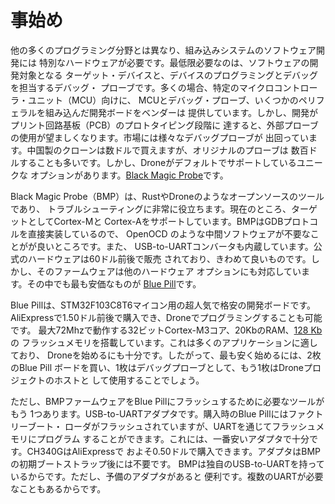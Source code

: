 # 事始め

他の多くのプログラミング分野とは異なり、組み込みシステムのソフトウェア開発には
特別なハードウェアが必要です。最低限必要なのは、ソフトウェアの開発対象となる
ターゲット・デバイスと、デバイスのプログラミングとデバッグを担当するデバッグ・
プローブです。多くの場合、特定のマイクロコントローラ・ユニット（MCU）向けに、
MCUとデバッグ・プローブ、いくつかのペリフェラルを組み込んだ開発ボードをベンダーは
提供しています。しかし、開発がプリント回路基板（PCB）のプロトタイピング段階に
達すると、外部プローブの使用が望ましくなります。市場には様々なデバッグプローブが
出回っています。中国製のクローンは数ドルで買えますが、オリジナルのプローブは
数百ドルすることも多いです。しかし、Droneがデフォルトでサポートしているユニークな
オプションがあります。[Black Magic Probe](http://black-magic.org/)です。

Black Magic Probe（BMP）は、RustやDroneのようなオープンソースのツールであり、
トラブルシューティングに非常に役立ちます。現在のところ、ターゲットとしてCortex-Mと
Cortex-Aをサポートしています。BMPはGDBプロトコルを直接実装しているので、
OpenOCD のような中間ソフトウェアが不要なことがが良いところです。また、
USB-to-UARTコンバータも内蔵しています。公式のハードウェアは60ドル前後で販売
されており、きわめて良いものです。しかし、そのファームウェアは他のハードウェア
オプションにも対応しています。その中でも最も安価なものが
[Blue Pill](https://web.archive.org/web/20190524151648/wiki.stm32duino.com/index.php?title=Blue_Pill)です。

Blue Pillは、STM32F103C8T6マイコン用の超人気で格安の開発ボードです。
AliExpressで1.50ドル前後で購入でき、Droneでプログラミングすることも可能です。
最大72Mhzで動作する32ビットCortex-M3コア、20KbのRAM、[128 Kb](https://web.archive.org/web/20190524151648/wiki.stm32duino.com/index.php?title=Blue_Pill#128_KB_flash_on_C8_version)の
フラッシュメモリを搭載しています。これは多くのアプリケーションに適しており、
Droneを始めるにも十分です。したがって、最も安く始めるには、2枚のBlue Pill
ボードを買い、1枚はデバッグプローブとして、もう1枚はDroneプロジェクトのホストと
して使用することでしょう。

ただし、BMPファームウェアをBlue Pillにフラッシュするために必要なツールがもう
1つあります。USB-to-UARTアダプタです。購入時のBlue Pillにはファクトリーブート・
ローダがフラッシュされていますが、UARTを通じてフラッシュメモリにプログラム
することができます。これには、一番安いアダプタで十分です。CH340GはAliExpressで
およそ0.50ドルで購入できます。アダプタはBMPの初期ブートストラップ後には不要です。
BMPは独自のUSB-to-UARTを持っているからです。ただし、予備のアダプタがあると
便利です。複数のUARTが必要なこともあるからです。
